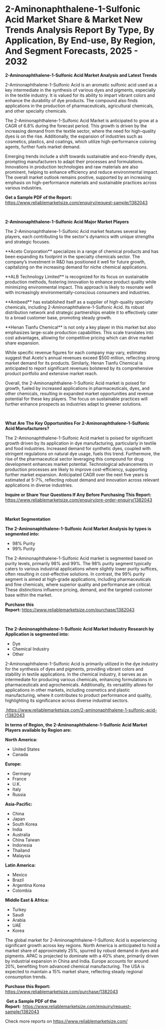<p><h1>2-Aminonaphthalene-1-Sulfonic Acid Market Share & Market New Trends Analysis Report By Type, By Application, By End-use, By Region, And Segment Forecasts, 2025 - 2032</h1></p><p><strong>2-Aminonaphthalene-1-Sulfonic Acid Market Analysis and Latest Trends</strong></p>
<p><p>2-Aminonaphthalene-1-Sulfonic Acid is an aromatic sulfonic acid used as a key intermediate in the synthesis of various dyes and pigments, especially in the textile industry. It is valued for its ability to impart vibrant colors and enhance the durability of dye products. The compound also finds applications in the production of pharmaceuticals, agricultural chemicals, and other specialty chemicals.</p><p>The 2-Aminonaphthalene-1-Sulfonic Acid Market is anticipated to grow at a CAGR of 6.8% during the forecast period. This growth is driven by the increasing demand from the textile sector, where the need for high-quality dyes is on the rise. Additionally, the expansion of industries such as cosmetics, plastics, and coatings, which utilize high-performance coloring agents, further fuels market demand. </p><p>Emerging trends include a shift towards sustainable and eco-friendly dyes, prompting manufacturers to adapt their processes and formulations. Innovations in production technologies and raw materials are also prominent, helping to enhance efficiency and reduce environmental impact. The overall market outlook remains positive, supported by an increasing emphasis on high-performance materials and sustainable practices across various industries.</p></p>
<p><strong>Get a Sample PDF of the Report:&nbsp;</strong> <a href="https://www.reliablemarketsize.com/enquiry/request-sample/1382043?utm_campaign=1133&utm_medium=2&utm_source=Github&utm_content=ia&utm_term=01022025&utm_id=2-aminonaphthalene-1-sulfonic-acid">https://www.reliablemarketsize.com/enquiry/request-sample/1382043</a></p>
<p>&nbsp;</p>
<p><strong>2-Aminonaphthalene-1-Sulfonic Acid Major Market Players</strong></p>
<p><p>The 2-Aminonaphthalene-1-Sulfonic Acid market features several key players, each contributing to the sector's dynamics with unique strengths and strategic focuses.</p><p>**Aceto Corporation** specializes in a range of chemical products and has been expanding its footprint in the specialty chemicals sector. The company’s investment in R&D has positioned it well for future growth, capitalizing on the increasing demand for niche chemical applications.</p><p>**ALB Technology Limited** is recognized for its focus on sustainable production methods, fostering innovation to enhance product quality while minimizing environmental impact. This approach is likely to resonate well with increasingly environmentally-conscious consumers and industries.</p><p>**Ambeed** has established itself as a supplier of high-quality specialty chemicals, including 2-Aminonaphthalene-1-Sulfonic Acid. Its robust distribution network and strategic partnerships enable it to effectively cater to a broad customer base, promoting steady growth.</p><p>**Henan Tianfu Chemical** is not only a key player in this market but also emphasizes large-scale production capabilities. This scale translates into cost advantages, allowing for competitive pricing which can drive market share expansion.</p><p>While specific revenue figures for each company may vary, estimates suggest that Aceto's annual revenues exceed $500 million, reflecting strong market demand for its products. Similarly, Henan Tianfu Chemical is anticipated to report significant revenues bolstered by its comprehensive product portfolio and extensive market reach.</p><p>Overall, the 2-Aminonaphthalene-1-Sulfonic Acid market is poised for growth, fueled by increased applications in pharmaceuticals, dyes, and other chemicals, resulting in expanded market opportunities and revenue potential for these key players. The focus on sustainable practices will further enhance prospects as industries adapt to greener solutions.</p></p>
<p>&nbsp;</p>
<p><strong>What Are The Key Opportunities For 2-Aminonaphthalene-1-Sulfonic Acid Manufacturers?</strong></p>
<p><p>The 2-Aminonaphthalene-1-Sulfonic Acid market is poised for significant growth driven by its application in dye manufacturing, particularly in textile and food industries. Increased demand for synthetic dyes, coupled with stringent regulations on natural dye usage, fuels this trend. Furthermore, the rise of the pharmaceutical sector leveraging this compound for drug development enhances market potential. Technological advancements in production processes are likely to improve cost-efficiency, supporting further market expansion. Anticipated CAGR over the next five years is estimated at 5-7%, reflecting robust demand and innovation across relevant applications in diverse industries.</p></p>
<p><strong>Inquire or Share Your Questions If Any Before Purchasing This Report:</strong> <a href="https://www.reliablemarketsize.com/enquiry/pre-order-enquiry/1382043?utm_campaign=1133&utm_medium=2&utm_source=Github&utm_content=ia&utm_term=01022025&utm_id=2-aminonaphthalene-1-sulfonic-acid">https://www.reliablemarketsize.com/enquiry/pre-order-enquiry/1382043</a></p>
<p>&nbsp;</p>
<p><strong>Market Segmentation</strong></p>
<p><strong>The 2-Aminonaphthalene-1-Sulfonic Acid Market Analysis by types is segmented into:</strong></p>
<p><ul><li>98% Purity</li><li>99% Purity</li></ul></p>
<p><p>The 2-Aminonaphthalene-1-Sulfonic Acid market is segmented based on purity levels, primarily 98% and 99%. The 98% purity segment typically caters to various industrial applications where slightly lower purity suffices, often resulting in cost-effective solutions. In contrast, the 99% purity segment is aimed at high-grade applications, including pharmaceuticals and fine chemicals, where superior quality and performance are critical. These distinctions influence pricing, demand, and the targeted customer base within the market.</p></p>
<p><strong>Purchase this Report:&nbsp;</strong><a href="https://www.reliablemarketsize.com/purchase/1382043?utm_campaign=1133&utm_medium=2&utm_source=Github&utm_content=ia&utm_term=01022025&utm_id=2-aminonaphthalene-1-sulfonic-acid">https://www.reliablemarketsize.com/purchase/1382043</a></p>
<p>&nbsp;</p>
<p><strong>The 2-Aminonaphthalene-1-Sulfonic Acid Market Industry Research by Application is segmented into:</strong></p>
<p><ul><li>Dye</li><li>Chemical Industry</li><li>Other</li></ul></p>
<p><p>2-Aminonaphthalene-1-Sulfonic Acid is primarily utilized in the dye industry for the synthesis of dyes and pigments, providing vibrant colors and stability in textile applications. In the chemical industry, it serves as an intermediate for producing various chemicals, enhancing formulations in pharmaceuticals and agrochemicals. Additionally, its versatility allows for applications in other markets, including cosmetics and plastic manufacturing, where it contributes to product performance and quality, highlighting its significance across diverse industrial sectors.</p></p>
<p><a href="https://www.reliablemarketsize.com/2-aminonaphthalene-1-sulfonic-acid-r1382043?utm_campaign=1133&utm_medium=2&utm_source=Github&utm_content=ia&utm_term=01022025&utm_id=2-aminonaphthalene-1-sulfonic-acid">&nbsp;https://www.reliablemarketsize.com/2-aminonaphthalene-1-sulfonic-acid-r1382043</a></p>
<p><strong>In terms of Region, the 2-Aminonaphthalene-1-Sulfonic Acid Market Players available by Region are:</strong></p>
<p>
    <p> <strong> North America: </strong>
        <ul>
            <li>United States</li>
            <li>Canada</li>
        </ul>
        </p> 
    <p> <strong> Europe: </strong>
        <ul>
            <li>Germany</li>
            <li>France</li>
            <li>U.K.</li>
            <li>Italy</li>
            <li>Russia</li>
        </ul>
        </p> 
    <p> <strong> Asia-Pacific: </strong>
        <ul>
            <li>China</li>
            <li>Japan</li>
            <li>South Korea</li>
            <li>India</li>
            <li>Australia</li>
            <li>China Taiwan</li>
            <li>Indonesia</li>
            <li>Thailand</li>
            <li>Malaysia</li>
        </ul>
        </p> 
    <p> <strong> Latin America: </strong>
        <ul>
            <li>Mexico</li>
            <li>Brazil</li>
            <li>Argentina Korea</li>
            <li>Colombia</li>
        </ul>
        </p> 
    <p> <strong> Middle East & Africa: </strong>
        <ul>
            <li>Turkey</li>
            <li>Saudi</li>
            <li>Arabia</li>
            <li>UAE</li>
            <li>Korea</li>
        </ul>
    </p>
    </p>
<p><p>The global market for 2-Aminonaphthalene-1-Sulfonic Acid is experiencing significant growth across key regions. North America is anticipated to hold a market share of approximately 25%, spurred by robust demand in dyes and pigments. APAC is projected to dominate with a 40% share, primarily driven by industrial expansion in China and India. Europe accounts for around 20%, benefiting from advanced chemical manufacturing. The USA is expected to maintain a 15% market share, reflecting steady regional consumption trends.</p></p>
<p><strong>Purchase this Report: </strong><a href="https://www.reliablemarketsize.com/purchase/1382043?utm_campaign=1133&utm_medium=2&utm_source=Github&utm_content=ia&utm_term=01022025&utm_id=2-aminonaphthalene-1-sulfonic-acid">https://www.reliablemarketsize.com/purchase/1382043</a></p>
<p>&nbsp;<strong>Get a Sample PDF of the Report:&nbsp;&nbsp;</strong><a href="https://www.reliablemarketsize.com/enquiry/request-sample/1382043?utm_campaign=1133&utm_medium=2&utm_source=Github&utm_content=ia&utm_term=01022025&utm_id=2-aminonaphthalene-1-sulfonic-acid">https://www.reliablemarketsize.com/enquiry/request-sample/1382043</a></p>
<p><strong></strong></p>
<p>Check more reports on <a href="https://www.reliablemarketsize.com/?utm_campaign=1133&utm_medium=2&utm_source=Github&utm_content=ia&utm_term=01022025&utm_id=2-aminonaphthalene-1-sulfonic-acid">https://www.reliablemarketsize.com/</a></p>